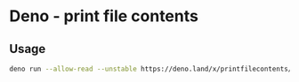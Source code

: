 # Deno - print file contents

## Usage

```bash
deno run --allow-read --unstable https://deno.land/x/printfilecontents/main.ts <file path>
```
